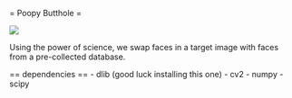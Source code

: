 = Poopy Butthole =

![](mrpoopy.png)

Using the power of science, we swap faces in a target image with faces from a
pre-collected database.


== dependencies ==
    - dlib (good luck installing this one)
    - cv2
    - numpy
    - scipy
